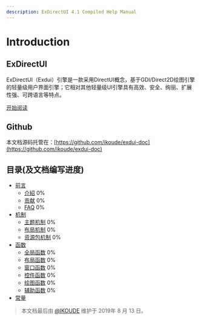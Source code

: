```yaml
---
description: ExDirectUI 4.1 Compiled Help Manual
---
```


# Introduction

## ExDirectUI

ExDirectUI（Exdui）引擎是一款采用DirectUI概念，基于GDI/Direct2D绘图引擎的轻量级用户界面引擎；它相对其他轻量级UI引擎具有高效、安全、绚丽、扩展性强、可跨语言等特点。

[开始阅读](./)

## Github

本文档源码托管在：[https://github.com/ikoude/exdui-doc](https://github.com/ikoude/exdui-doc)

## 目录\(及文档编写进度\)

* [前言]()
  * [介紹](preface/introduction.md) 0% 
  * [贡献](preface/contributing.md) 0% 
  * [FAQ](preface/faq.md) 0% 
* [机制](./)
  * [主题机制](./) 0%
  * [布局机制](./) 0%
  * [资源包机制](./) 0%
* [函数](https://)
  * [全局函数](./) 0%
  * [布局函数](./) 0%
  * [窗口函数](./) 0%
  * [控件函数](./) 0%
  * [绘图函数](./) 0%
  * [辅助函数](./) 0%
* [常量](./)

> 本文档最后由 [@IKOUDE](https://github.com/ikoude) 维护于 2019年 8 月 13 日。

